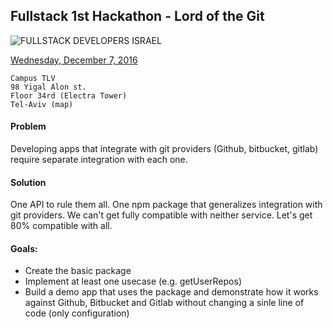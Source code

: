 ## Fullstack 1st Hackathon - Lord of the Git
![FULLSTACK DEVELOPERS ISRAEL](https://a248.e.akamai.net/secure.meetupstatic.com/photos/event/1/3/4/e/global_448264942.jpeg)

[Wednesday, December 7, 2016](https://www.meetup.com/full-stack-developer-il/events/230141038/)
```
Campus TLV
98 Yigal Alon st.
Floor 34rd (Electra Tower)
Tel-Aviv (map)
```

#### Problem
Developing apps that integrate with git providers (Github, bitbucket, gitlab) require separate integration with each one. 

#### Solution
One API to rule them all.
One npm package that generalizes integration with git providers. We can't get fully compatible with neither service. Let's get 80% compatible with all.
 
#### Goals:
- Create the basic package
- Implement at least one usecase (e.g. getUserRepos)
- Build a demo app that uses the package and demonstrate how it works against Github, Bitbucket and Gitlab without changing a sinle line of code (only configuration)
 


